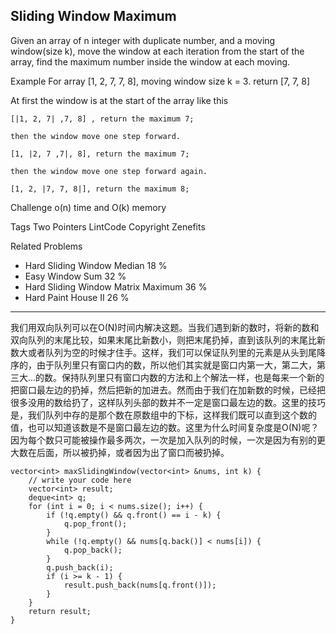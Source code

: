 ## Sliding Window Maximum  ##

Given an array of n integer with duplicate number, and a moving window(size k), move the window at each iteration from the start of the array, find the maximum number inside the window at each moving.

Example
For array [1, 2, 7, 7, 8], moving window size k = 3. return [7, 7, 8]

At first the window is at the start of the array like this

	[|1, 2, 7| ,7, 8] , return the maximum 7;
	
	then the window move one step forward.
	
	[1, |2, 7 ,7|, 8], return the maximum 7;
	
	then the window move one step forward again.
	
	[1, 2, |7, 7, 8|], return the maximum 8;

Challenge 
o(n) time and O(k) memory

Tags 
Two Pointers LintCode Copyright Zenefits

Related Problems 

- Hard Sliding Window Median 18 %
- Easy Window Sum 32 %
- Hard Sliding Window Matrix Maximum 36 %
- Hard Paint House II 26 %

----------
我们用双向队列可以在O(N)时间内解决这题。当我们遇到新的数时，将新的数和双向队列的末尾比较，如果末尾比新数小，则把末尾扔掉，直到该队列的末尾比新数大或者队列为空的时候才住手。这样，我们可以保证队列里的元素是从头到尾降序的，由于队列里只有窗口内的数，所以他们其实就是窗口内第一大，第二大，第三大...的数。保持队列里只有窗口内数的方法和上个解法一样，也是每来一个新的把窗口最左边的扔掉，然后把新的加进去。然而由于我们在加新数的时候，已经把很多没用的数给扔了，这样队列头部的数并不一定是窗口最左边的数。这里的技巧是，我们队列中存的是那个数在原数组中的下标，这样我们既可以直到这个数的值，也可以知道该数是不是窗口最左边的数。这里为什么时间复杂度是O(N)呢？因为每个数只可能被操作最多两次，一次是加入队列的时候，一次是因为有别的更大数在后面，所以被扔掉，或者因为出了窗口而被扔掉。

	vector<int> maxSlidingWindow(vector<int> &nums, int k) {
	    // write your code here
	    vector<int> result;
	    deque<int> q;
	    for (int i = 0; i < nums.size(); i++) {
	        if (!q.empty() && q.front() == i - k) {
	            q.pop_front();
	        }
	        while (!q.empty() && nums[q.back()] < nums[i]) {
	            q.pop_back();
	        }
	        q.push_back(i);
	        if (i >= k - 1) {
	            result.push_back(nums[q.front()]);
	        }
	    }
	    return result;
	}